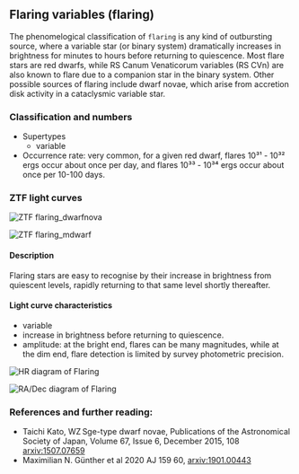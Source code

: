 ## Flaring variables (flaring)

The phenomelogical classification of ``flaring`` is any kind of outbursting source, where a variable star (or binary system) dramatically increases in brightness for minutes to hours before returning to quiescence. Most flare stars are red dwarfs, while RS Canum Venaticorum variables (RS CVn) are also known to flare due to a companion star in the binary system. Other possible sources of flaring include dwarf novae, which arise from accretion disk activity in a cataclysmic variable star.

### Classification and numbers
- Supertypes
  - variable
- Occurrence rate: very common, for a given red dwarf, flares 10³¹ - 10³² ergs occur about once per day, and flares 10³³ - 10³⁴ ergs occur about once per 10-100 days.

### ZTF light curves
![ZTF flaring_dwarfnova](data/flaring_dwarfnova.png)

![ZTF flaring_mdwarf](data/flaring_mdwarf.png)

#### Description
Flaring stars are easy to recognise by their increase in brightness from quiescent levels, rapidly returning to that same level shortly thereafter.

#### Light curve characteristics
- variable
- increase in brightness before returning to quiescence.
- amplitude: at the bright end, flares can be many magnitudes, while at the dim end, flare detection is limited by survey photometric precision.

![HR diagram of Flaring](data/hr__flaring.png)

![RA/Dec diagram of Flaring](data/radec__flaring.png)

### References and further reading:
- Taichi Kato, WZ Sge-type dwarf novae, Publications of the Astronomical Society of Japan, Volume 67, Issue 6, December 2015, 108 [arxiv:1507.07659](https://arxiv.org/pdf/1507.07659.pdf)
- Maximilian N. Günther et al 2020 AJ 159 60, [arxiv:1901.00443](https://arxiv.org/pdf/1901.00443.pdf)
